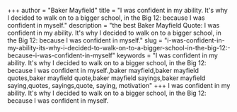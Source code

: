 +++
author = "Baker Mayfield"
title = "I was confident in my ability. It's why I decided to walk on to a bigger school, in the Big 12: because I was confident in myself."
description = "the best Baker Mayfield Quote: I was confident in my ability. It's why I decided to walk on to a bigger school, in the Big 12: because I was confident in myself."
slug = "i-was-confident-in-my-ability-its-why-i-decided-to-walk-on-to-a-bigger-school-in-the-big-12:-because-i-was-confident-in-myself"
keywords = "I was confident in my ability. It's why I decided to walk on to a bigger school, in the Big 12: because I was confident in myself.,baker mayfield,baker mayfield quotes,baker mayfield quote,baker mayfield sayings,baker mayfield saying,quotes, sayings,quote, saying, motivation"
+++
I was confident in my ability. It's why I decided to walk on to a bigger school, in the Big 12: because I was confident in myself.
